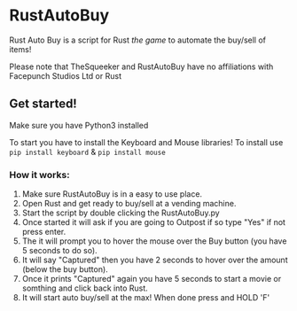 # RustAutoBuy
Rust Auto Buy is a script for Rust *the game* to automate the buy/sell of items!

Please note that TheSqueeker and RustAutoBuy have no affiliations with Facepunch Studios Ltd or Rust

## Get started!
Make sure you have Python3 installed

To start you have to install the Keyboard and Mouse libraries!
To install use ```pip install keyboard``` & ```pip install mouse```

### How it works:
1. Make sure RustAutoBuy is in a easy to use place.
2. Open Rust and get ready to buy/sell at a vending machine.
3. Start the script by double clicking the RustAutoBuy.py
4. Once started it will ask if you are going to Outpost if so type "Yes" if not press enter.
5. The it will prompt you to hover the mouse over the Buy button (you have 5 seconds to do so).
6. It will say "Captured" then you have 2 seconds to hover over the amount (below the buy button).
7. Once it prints "Captured" again you have 5 seconds to start a movie or somthing and click back into Rust.
8. It will start auto buy/sell at the max! When done press and HOLD 'F'
